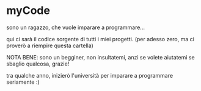 # myCode

sono un ragazzo, che vuole imparare a programmare...

qui ci sarà il codice sorgente di tutti i miei progetti. (per adesso zero, ma ci proverò a riempire questa cartella)

NOTA BENE: sono un begginer, non insultatemi, anzi se volete aiutatemi se sbaglio qualcosa, grazie! 

tra qualche anno, inizierò l'università per imparare a programmare seriamente :)
